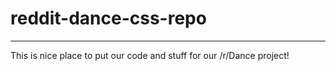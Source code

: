 # reddit-dance-css-repo

---

This is nice place to put our code and stuff for our /r/Dance project! 

